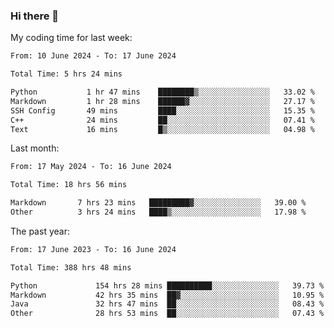 ### Hi there 👋

My coding time for last week:

<!--START_SECTION:week-->

```txt
From: 10 June 2024 - To: 17 June 2024

Total Time: 5 hrs 24 mins

Python           1 hr 47 mins    ████████▒░░░░░░░░░░░░░░░░   33.02 %
Markdown         1 hr 28 mins    ██████▓░░░░░░░░░░░░░░░░░░   27.17 %
SSH Config       49 mins         ████░░░░░░░░░░░░░░░░░░░░░   15.35 %
C++              24 mins         ██░░░░░░░░░░░░░░░░░░░░░░░   07.41 %
Text             16 mins         █▒░░░░░░░░░░░░░░░░░░░░░░░   04.98 %
```

<!--END_SECTION:week-->

Last month:

<!--START_SECTION:month-->

```txt
From: 17 May 2024 - To: 16 June 2024

Total Time: 18 hrs 56 mins

Markdown       7 hrs 23 mins   █████████▓░░░░░░░░░░░░░░░   39.00 %
Other          3 hrs 24 mins   ████▒░░░░░░░░░░░░░░░░░░░░   17.98 %
```

<!--END_SECTION:month-->

The past year:

<!--START_SECTION:year-->

```txt
From: 17 June 2023 - To: 16 June 2024

Total Time: 388 hrs 48 mins

Python             154 hrs 28 mins ██████████░░░░░░░░░░░░░░░   39.73 %
Markdown           42 hrs 35 mins  ██▓░░░░░░░░░░░░░░░░░░░░░░   10.95 %
Java               32 hrs 47 mins  ██░░░░░░░░░░░░░░░░░░░░░░░   08.43 %
Other              28 hrs 53 mins  ██░░░░░░░░░░░░░░░░░░░░░░░   07.43 %
```

<!--END_SECTION:year-->

